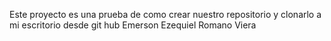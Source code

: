 Este proyecto es una prueba de como crear nuestro repositorio y clonarlo a mi escritorio desde git hub
Emerson Ezequiel Romano Viera

